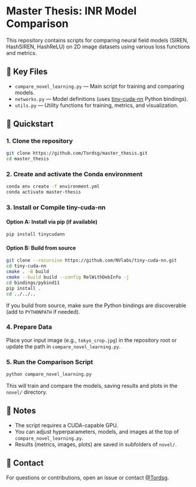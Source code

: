 # Master Thesis: INR Model Comparison

This repository contains scripts for comparing neural field models (SIREN, HashSIREN, HashReLU) on 2D image datasets using various loss functions and metrics.

## 📂 Key Files

- `compare_novel_learning.py` — Main script for training and comparing models.
- `networks.py` — Model definitions (uses [tiny-cuda-nn](https://github.com/NVlabs/tiny-cuda-nn) Python bindings).
- `utils.py` — Utility functions for training, metrics, and visualization.

## 🚀 Quickstart

### 1. Clone the repository

```bash
git clone https://github.com/Tordsg/master_thesis.git
cd master_thesis
```

### 2. Create and activate the Conda environment

```bash
conda env create -f environment.yml
conda activate master-thesis
```

### 3. Install or Compile tiny-cuda-nn

#### Option A: Install via pip (if available)

```bash
pip install tinycudann
```

#### Option B: Build from source

```bash
git clone --recursive https://github.com/NVlabs/tiny-cuda-nn.git
cd tiny-cuda-nn
cmake . -B build
cmake --build build --config RelWithDebInfo -j
cd bindings/pybind11
pip install .
cd ../../..
```

If you build from source, make sure the Python bindings are discoverable (add to `PYTHONPATH` if needed).

### 4. Prepare Data

Place your input image (e.g., `tokyo_crop.jpg`) in the repository root or update the path in `compare_novel_learning.py`.

### 5. Run the Comparison Script

```bash
python compare_novel_learning.py
```

This will train and compare the models, saving results and plots in the `novel/` directory.

## 📝 Notes

- The script requires a CUDA-capable GPU.
- You can adjust hyperparameters, models, and images at the top of `compare_novel_learning.py`.
- Results (metrics, images, plots) are saved in subfolders of `novel/`.

## 📧 Contact

For questions or contributions, open an issue or contact [@Tordsg](https://github.com/Tordsg). 